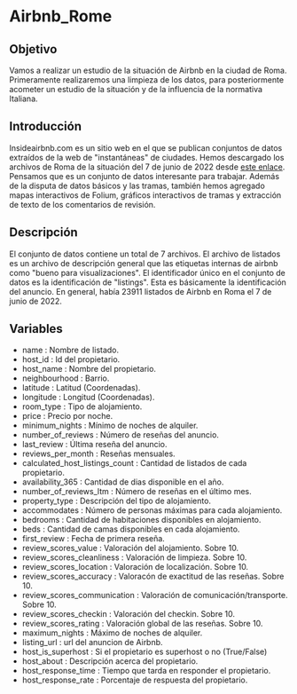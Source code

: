 # Airbnb_Rome

## Objetivo

Vamos a realizar un estudio de la situación de Airbnb en la ciudad de Roma. Primeramente realizaremos una limpieza de los datos, para posteriormente acometer un estudio de la situación y de la influencia de la normativa Italiana. 

## Introducción

Insideairbnb.com es un sitio web en el que se publican conjuntos de datos extraídos de la web de "instantáneas" de ciudades. Hemos descargado los archivos de Roma de la situación del 7 de junio de 2022 desde [este enlace](http://insideairbnb.com/get-the-data). Pensamos que es un conjunto de datos interesante para trabajar. Además de la disputa de datos básicos y las tramas, también hemos agregado mapas interactivos de Folium, gráficos interactivos de tramas y extracción de texto de los comentarios de revisión.

## Descripción

El conjunto de datos contiene un total de 7 archivos. El archivo de listados es un archivo de descripción general que las etiquetas internas de airbnb como "bueno para visualizaciones". El identificador único en el conjunto de datos es la identificación de "listings". Esta es básicamente la identificación del anuncio. En general, había 23911 listados de Airbnb en Roma el 7 de junio de 2022.


## Variables

- name : Nombre de listado.
- host_id : Id del propietario.
- host_name : Nombre del propietario.
- neighbourhood : Barrio.
- latitude : Latitud (Coordenadas).
- longitude : Longitud (Coordenadas).
- room_type : Tipo de alojamiento.
- price : Precio por noche.
- minimum_nights : Mínimo de noches de alquiler.
- number_of_reviews : Número de reseñas del anuncio.
- last_review : Última reseña del anuncio.
- reviews_per_month : Reseñas mensuales.
- calculated_host_listings_count : Cantidad de listados de cada propietario.
- availability_365 : Cantidad de dias disponible en el año.
- number_of_reviews_ltm : Número de reseñas en el último mes.
- property_type : Descripción del tipo de alojamiento.
- accommodates : Número de personas máximas para cada alojamiento.
- bedrooms : Cantidad de habitaciones disponibles en alojamiento.
- beds : Cantidad de camas disponibles en cada alojamiento.
- first_review : Fecha de primera reseña.
- review_scores_value : Valoración del alojamiento. Sobre 10.
- review_scores_cleanliness : Valoración de limpieza. Sobre 10.
- review_scores_location : Valoración de localización. Sobre 10.
- review_scores_accuracy : Valoracón de exactitud de las reseñas. Sobre 10.
- review_scores_communication : Valoración de comunicación/transporte. Sobre 10.
- review_scores_checkin : Valoración del checkin. Sobre 10.
- review_scores_rating : Valoración global de las reseñas. Sobre 10.
- maximum_nights : Máximo de noches de alquiler.
- listing_url : url del anuncion de Airbnb.
- host_is_superhost : Si el propietario es superhost o no (True/False)
- host_about : Descripción acerca del propietario.
- host_response_time : Tiempo que tarda en responder el propietario.
- host_response_rate : Porcentaje de respuesta del propietario.
